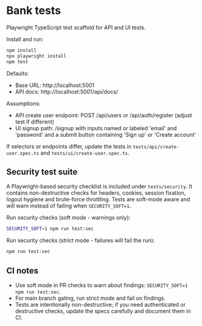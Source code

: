 # Bank tests

Playwright TypeScript test scaffold for API and UI tests.

Install and run:

```bash
npm install
npx playwright install
npm test
```

Defaults:
- Base URL: http://localhost:5001
- API docs: http://localhost:5001/api/docs/

Assumptions:
- API create user endpoint: POST /api/users or /api/auth/register (adjust test if different)
- UI signup path: /signup with inputs named or labeled 'email' and 'password' and a submit button containing 'Sign up' or 'Create account'

If selectors or endpoints differ, update the tests in `tests/api/create-user.spec.ts` and `tests/ui/create-user.spec.ts`.

Security test suite
-------------------

A Playwright-based security checklist is included under `tests/security`. It contains non-destructive checks for headers, cookies, session fixation, logout hygiene and brute-force throttling. Tests are soft-mode aware and will warn instead of failing when `SECURITY_SOFT=1`.

Run security checks (soft mode - warnings only):

```bash
SECURITY_SOFT=1 npm run test:sec
```

Run security checks (strict mode - failures will fail the run):

```bash
npm run test:sec
```

CI notes
--------

- Use soft mode in PR checks to warn about findings: `SECURITY_SOFT=1 npm run test:sec`.
- For main branch gating, run strict mode and fail on findings.
- Tests are intentionally non-destructive; if you need authenticated or destructive checks, update the specs carefully and document them in CI.
